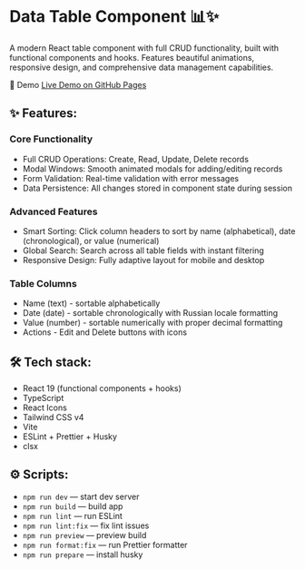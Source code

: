 # Data Table Component 📊✨

A modern React table component with full CRUD functionality, built with functional components and hooks. Features beautiful animations, responsive design, and comprehensive data management capabilities.

🎯 Demo
[Live Demo on GitHub Pages](https://adAstra97.github.io/caspel-test)

## ✨ **Features:**

### Core Functionality

- Full CRUD Operations: Create, Read, Update, Delete records
- Modal Windows: Smooth animated modals for adding/editing records
- Form Validation: Real-time validation with error messages
- Data Persistence: All changes stored in component state during session

### Advanced Features

- Smart Sorting: Click column headers to sort by name (alphabetical), date (chronological), or value (numerical)
- Global Search: Search across all table fields with instant filtering
- Responsive Design: Fully adaptive layout for mobile and desktop

### Table Columns

- Name (text) - sortable alphabetically
- Date (date) - sortable chronologically with Russian locale formatting
- Value (number) - sortable numerically with proper decimal formatting
- Actions - Edit and Delete buttons with icons

## 🛠️ **Tech stack:**

- React 19 (functional components + hooks)
- TypeScript
- React Icons
- Tailwind CSS v4
- Vite
- ESLint + Prettier + Husky
- clsx

## ⚙️ **Scripts:**

- `npm run dev` — start dev server
- `npm run build` — build app
- `npm run lint` — run ESLint
- `npm run lint:fix` — fix lint issues
- `npm run preview` — preview build
- `npm run format:fix` — run Prettier formatter
- `npm run prepare` — install husky
